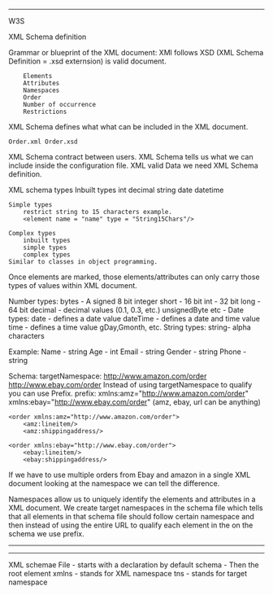 <?xml version="1.0" encoding="EUC-JP" standalone = 'yes'?>

<schema xmlns="http://www.w3.org/2001/XMLSchema" targetNamespace="http://www.LanceMendoza.com/NewXMLSchema"
	xmlns:tns="http://www.LanceMendoza.com/NewXMLSchema"
	elementFormDefault="qualified">

</schema>

















---------------------------------------------------------------------------
<!-- These are notes for the specific section -->

W3S

XML Schema definition

Grammar or blueprint of the XML document: XMl follows XSD (XML Schema Definition = .xsd externsion) is valid document.

		Elements
		Attributes
		Namespaces
		Order
		Number of occurrence
		Restrictions

XML Schema defines what what can be included in the XML document.

	Order.xml Order.xsd

XML Schema contract between users.
	XML Schema tells us what we can include inside the configuration file.
	XML valid Data we need XML Schema definition.

XML schema types
	Inbuilt types
		int
		decimal
		string
		date
		datetime

	Simple types
		restrict string to 15 characters example.
		<element name = "name" type = "String15Chars"/>
	
	Complex types
		inbuilt types
		simple types
		complex types
	Similar to classes in object programming.

Once elements are marked, those elements/attributes can only carry those types of values within XML document.

Number types:
	bytes - A signed 8 bit integer
	short - 16 bit
	int - 32 bit
	long - 64 bit
	decimal - decimal values (0.1, 0.3, etc.)
	unsignedByte etc - 
Date types:
	date - defines a date value
	dateTime - defines a date and time value
	time - defines a time value
	gDay,Gmonth, etc.
String types:
	string- alpha characters

Example: 
Name - string
Age - int
Email - string
Gender - string
Phone - string

Schema:
	targetNamespace: 
		http://www.amazon.com/order
		http://www.ebay.com/order
Instead of using targetNamespace to qualify you can use Prefix.
	prefix:
		xmlns:amz="http://www.amazon.com/order"
		xmlns:ebay="http://www.ebay.com/order"
			(amz, ebay, url can be anything)

	<order xmlns:amz="http://www.amazon.com/order">
		<amz:lineitem/>
		<amz:shippingaddress/>

	<order xmlns:ebay="http://www.ebay.com/order">
		<ebay:lineitem/>
		<ebay:shippingaddress/>


If we have to use multiple orders from Ebay and amazon in a single XML document looking at the namespace we can tell
the difference.
 
Namespaces allow us to uniquely identify the elements and attributes in a XML document.
We create target namespaces in the schema file which tells that all elements in that schema file should follow
certain namespace and then instead of using the entire URL to qualify each element in the on the schema we use 
prefix.


---------------------------
---------------------------


<?xml version="1.0" encoding="UTF-8"?>
<schema xmlns="http://www.w3.org/2001/XMLSchema" targetNamespace="http://www.LanceMendoza.com/NewXMLSchema"
	xmlns:tns="http://www.LanceMendoza.com/NewXMLSchema"
	elementFormDefault="qualified">

</schema>

XML schemae File - starts with a declaration by default
schema - Then the root element
xmlns - stands for XML namespace
tns - stands for target namespace


